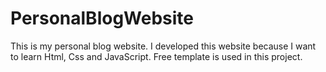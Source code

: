 ﻿# PersonalBlogWebsite

This is my personal blog website. I developed this website because I want to learn Html, Css and JavaScript.
Free template is used in this project.
